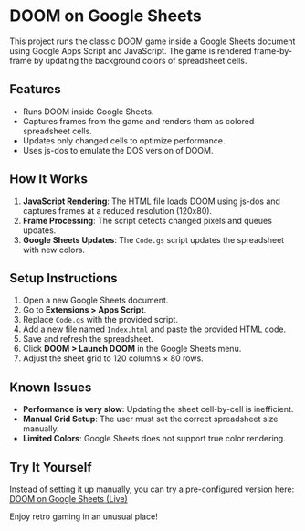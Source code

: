 # DOOM on Google Sheets

This project runs the classic DOOM game inside a Google Sheets document using Google Apps Script and JavaScript. The game is rendered frame-by-frame by updating the background colors of spreadsheet cells.

## Features
- Runs DOOM inside Google Sheets.
- Captures frames from the game and renders them as colored spreadsheet cells.
- Updates only changed cells to optimize performance.
- Uses js-dos to emulate the DOS version of DOOM.

## How It Works
1. **JavaScript Rendering**: The HTML file loads DOOM using js-dos and captures frames at a reduced resolution (120x80).
2. **Frame Processing**: The script detects changed pixels and queues updates.
3. **Google Sheets Updates**: The `Code.gs` script updates the spreadsheet with new colors.

## Setup Instructions
1. Open a new Google Sheets document.
2. Go to **Extensions > Apps Script**.
3. Replace `Code.gs` with the provided script.
4. Add a new file named `Index.html` and paste the provided HTML code.
5. Save and refresh the spreadsheet.
6. Click **DOOM > Launch DOOM** in the Google Sheets menu.
7. Adjust the sheet grid to 120 columns × 80 rows.

## Known Issues
- **Performance is very slow**: Updating the sheet cell-by-cell is inefficient.
- **Manual Grid Setup**: The user must set the correct spreadsheet size manually.
- **Limited Colors**: Google Sheets does not support true color rendering.

## Try It Yourself
Instead of setting it up manually, you can try a pre-configured version here:
[DOOM on Google Sheets (Live)](https://docs.google.com/spreadsheets/d/11wws-heLAuix_GTvukOGRPmn4SMu6ZYYmkTZe4QXKXs/edit?usp=sharing)

Enjoy retro gaming in an unusual place!
